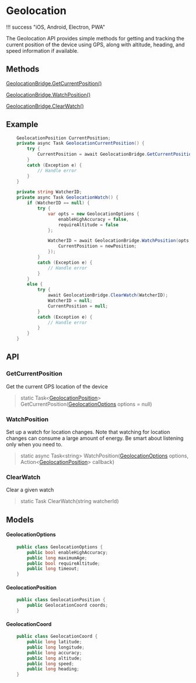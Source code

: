 # Geolocation

!!! success "iOS, Android, Electron, PWA"

The Geolocation API provides simple methods for getting and tracking the current position of the device using GPS, along with altitude, heading, and speed information if available.

## Methods

[GeolocationBridge.GetCurrentPosition()](#getcurrentposition)

[GeolocationBridge.WatchPosition()](#watchposition)

[GeolocationBridge.ClearWatch()](#clearwatch)

## Example

```c#
    GeolocationPosition CurrentPosition;
    private async Task GeolocationCurrentPosition() {
        try {
            CurrentPosition = await GeolocationBridge.GetCurrentPosition();
        }
        catch (Exception e) {
            // Handle error
        }
    }

    private string WatcherID;
    private async Task GeolocationWatch() {
        if (WatcherID == null) {
            try {
                var opts = new GeolocationOptions {
                    enableHighAccuracy = false,
                    requireAltitude = false
                };

                WatcherID = await GeolocationBridge.WatchPosition(opts, async (newPosition) => {
                    CurrentPosition = newPosition;
                });
            }
            catch (Exception e) {
                // Handle error
            }
        }
        else {
            try {
                await GeolocationBridge.ClearWatch(WatcherID);
                WatcherID = null;
                CurrentPosition = null;
            }
            catch (Exception e) {
                // Handle error
            }
        }
    }
```

## API

### GetCurrentPosition

Get the current GPS location of the device

> static Task&lt;[GeolocationPosition](#geolocationposition)&gt; GetCurrentPosition([GeolocationOptions](#geolocationoptions) options = null)

### WatchPosition

Set up a watch for location changes. Note that watching for location changes can consume a large amount of energy. Be smart about listening only when you need to.

> static async Task&lt;string&gt; WatchPosition([GeolocationOptions](#geolocationoptions) options, Action&lt;[GeolocationPosition](#geolocationposition)&gt; callback)

### ClearWatch

Clear a given watch

> static Task ClearWatch(string watcherId)

## Models

#### GeolocationOptions

```c#
    public class GeolocationOptions {
        public bool enableHighAccuracy;
        public long maximumAge;
        public bool requireAltitude;
        public long timeout;
    }
```

#### GeolocationPosition

```c#
    public class GeolocationPosition {
        public GeolocationCoord coords;
    }
```

#### GeolocationCoord

```c#
    public class GeolocationCoord {
        public long latitude;
        public long longitude;
        public long accuracy;
        public long altitude;
        public long speed;
        public long heading;
    }
```
